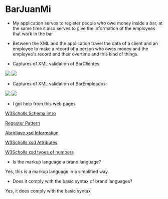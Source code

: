 # BarJuanMi
- My application serves to register people who owe money inside a bar, at the same time it also serves to give the information of the employees that work in the bar

- Between the XML and the application travel the data of a client and an employee to make a record of a person who owes money and the      employee's record and their overtime and this kind of things.

- Captures of XML validation of BarClientes:

<img src="https://firebasestorage.googleapis.com/v0/b/proyectojm-c5777.appspot.com/o/Nuevo%2F1.PNG?alt=media&token=2446d4b8-a3c8-40eb-95cc-975cd037b3c4">

<img src="https://firebasestorage.googleapis.com/v0/b/proyectojm-c5777.appspot.com/o/Nuevo%2F1.1.PNG?alt=media&token=ad1e4119-b725-43d6-898a-a17e4d39202d">

- Captures of XML validation of BarEmpleados:

<img src= "https://firebasestorage.googleapis.com/v0/b/proyectojm-c5777.appspot.com/o/Nuevo%2F2.PNG?alt=media&token=9616d5b9-945c-4a70-a1d7-e60c6a232695">

<img src= "https://firebasestorage.googleapis.com/v0/b/proyectojm-c5777.appspot.com/o/Nuevo%2F2.2.PNG?alt=media&token=db92fa61-fe3b-4db1-9df7-a8d89c906fb1">

- I got help from this web pages

<a href = "https://www.w3schools.com/xml/schema_intro.asp">W3Scholls Schema intro</a>

<a href = "https://www.regextester.com/97122">Regexter Pattern</a>

<a href = "https://www.abrirllave.com/xsd/validacion-de-un-documento-xml-con-xsd.php">Abrirllave xsd Information</a>

<a href = "https://www.w3schools.com/xml/schema_simple_attributes.asp">W3Scholls xsd Attributes</a>

<a href = " https://www.w3schools.com/xml/schema_dtypes_numeric.asp">W3Scholls xsd types of numbers</a>


- Is the markup language a brand language?

Yes, this is a markup language in a simplified way.


- Does it comply with the basic syntax of brand languages?

Yes, it does  comply with the basic syntax
